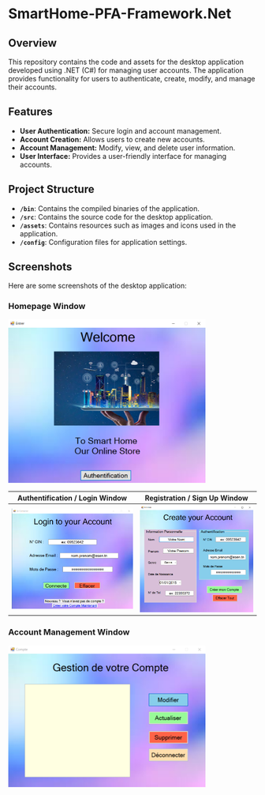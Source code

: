 # SmartHome-PFA-Framework.Net

## Overview

This repository contains the code and assets for the desktop application developed using .NET (C#) for managing user accounts. The application provides functionality for users to authenticate, create, modify, and manage their accounts.

## Features

- **User Authentication:** Secure login and account management.
- **Account Creation:** Allows users to create new accounts.
- **Account Management:** Modify, view, and delete user information.
- **User Interface:** Provides a user-friendly interface for managing accounts.

## Project Structure

- **`/bin`**: Contains the compiled binaries of the application.
- **`/src`**: Contains the source code for the desktop application.
- **`/assets`**: Contains resources such as images and icons used in the application.
- **`/config`**: Configuration files for application settings.

## Screenshots

Here are some screenshots of the desktop application:

### Homepage Window
<img src="./Screenshots/Capture%20d’%C3%A9cran%202022-05-06%20204445.png" alt="Homepage Window" width="400"/>

| **Authentification / Login Window** | **Registration / Sign Up Window** |
|------------------------------|--------------------------|
| <img src="./Screenshots/Capture%20d’%C3%A9cran%202022-05-06%20204555.png" alt="Authentification / Login Window" width="400"/> | <img src="./Screenshots/Capture%20d’%C3%A9cran%202022-05-06%20204745.png" alt="Registration / Sign Up Window" width="400"/> |

### Account Management Window
<img src="./Screenshots/Capture%20d’%C3%A9cran%202022-05-06%20210332.png" alt="Account Management Window" width="400"/>


